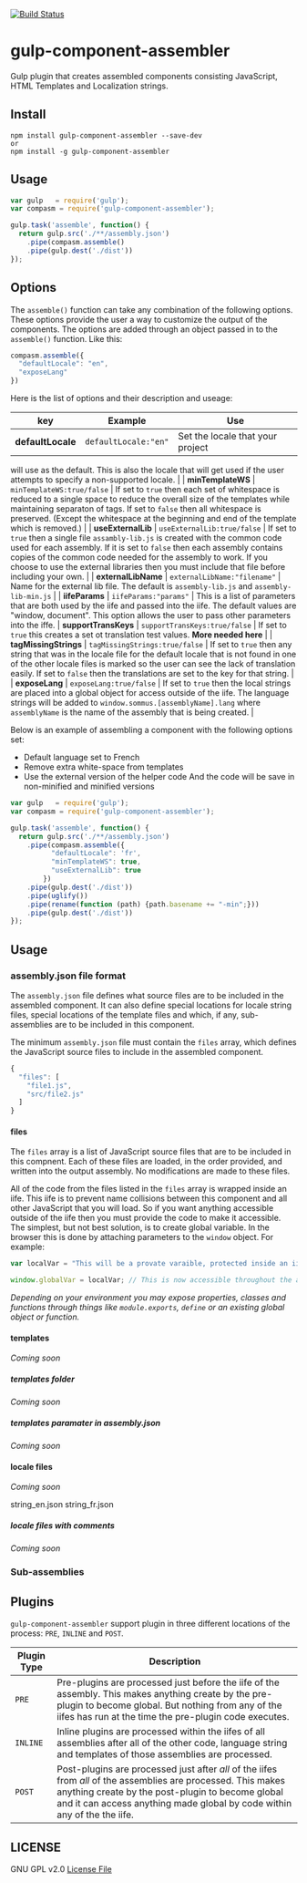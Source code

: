 [![Build Status](https://travis-ci.org/intervalia/gulp-component-assembler.svg?branch=master)](https://travis-ci.org/intervalia/gulp-component-assembler.svg)

gulp-component-assembler
========================

Gulp plugin that creates assembled components consisting JavaScript, HTML
Templates and Localization strings.

## Install

    npm install gulp-component-assembler --save-dev
    or
    npm install -g gulp-component-assembler


## Usage

```js
var gulp   = require('gulp');
var compasm = require('gulp-component-assembler');

gulp.task('assemble', function() {
  return gulp.src('./**/assembly.json')
    .pipe(compasm.assemble()
    .pipe(gulp.dest('./dist'))
});
```

## Options

The `assemble()` function can take any combination of the following options.
These options provide the user a way to customize the output of the components.
The options are added through an object passed in to the `assemble()` function.
Like this:

```js
compasm.assemble({
  "defaultLocale": "en",
  "exposeLang"
})
```

Here is the list of options and their description and useage:

| key | Example | Use |
| --- | ------- | --- |
| **defaultLocale** | `defaultLocale:"en"` | Set the locale that your project
will use as the default. This is also the locale that will get used if the
user attempts to specify a non-supported locale. |
| **minTemplateWS** | `minTemplateWS:true/false` | If set to `true` then each set of whitespace is reduced to a single space to reduce the overall size of the templates while maintaining separaton of tags. If set to `false` then all whitespace is preserved. (Except the whitespace at the beginning and end of the template which is removed.) |
| **useExternalLib** | `useExternalLib:true/false` | If set to `true` then a single file `assambly-lib.js` is created with the common code used for each assembly. If it is set to `false` then each assembly contains copies of the common code needed for the assembly to work. If you choose to use the external libraries then you must include that file before including your own. |
| **externalLibName** | `externalLibName:"filename"` | Name for the external lib file. The default is `assembly-lib.js` and `assembly-lib-min.js` |
| **iifeParams** | `iifeParams:"params"` | This is a list of parameters that are both used by the iife and passed into the iife. The default values are "window, document". This option allows the user to pass other parameters into the iffe.
| **supportTransKeys** | `supportTransKeys:true/false` | If set to `true` this creates a set ot translation test values. **More needed here** |
| **tagMissingStrings** | `tagMissingStrings:true/false` | If set to `true` then any string that was in the locale file for the default locale that is not found in one of the other locale files is marked so the user can see the lack of translation easily. If set to `false` then the translations are set to the key for that string. |
| **exposeLang** | `exposeLang:true/false` | If set to `true` then the local strings are placed into a global object for access outside of the iife. The language strings will be added to `window.sommus.[assemblyName].lang` where `assemblyName` is the name of the assembly that is being created. |

Below is an example of assembling a component with the following options set:
* Default language set to French
* Remove extra white-space from templates
* Use the external version of the helper code
And the code will be save in non-minified and minified versions

```js
var gulp   = require('gulp');
var compasm = require('gulp-component-assembler');

gulp.task('assemble', function() {
  return gulp.src('./**/assembly.json')
    .pipe(compasm.assemble({
          "defaultLocale": 'fr',
          "minTemplateWS": true,
          "useExternalLib": true
        })
    .pipe(gulp.dest('./dist'))
    .pipe(uglify())
    .pipe(rename(function (path) {path.basename += "-min";}))
    .pipe(gulp.dest('./dist'))
});
```

## Usage

### assembly.json file format

The `assembly.json` file defines what source files are to be included in the assembled component. It can also define special locations for locale string files, special locations of the template files and which, if any, sub-assemblies are to be included in this component.

The minimum `assembly.json` file must contain the `files` array, which defines the JavaScript source files to include in the assembled component.

```js
{
  "files": [
    "file1.js",
    "src/file2.js"
  ]
}
```

#### files

The `files` array is a list of JavaScript source files that are to be included
in this compnent. Each of these files are loaded, in the order provided, and
written into the output assembly. No modifications are made to these files.

All of the code from the files listed in the `files` array is wrapped inside
an iife. This iife is to prevent name collisions between this component and
all other JavaScript that you will load. So if you want anything accessible
outside of the iife then you must provide the code to make it accessible. The
simplest, but not best solution, is to create global variable. In the browser
this is done by attaching parameters to the `window` object. For example:

```js
var localVar = "This will be a provate varaible, protected inside an iife";

window.globalVar = localVar; // This is now accessible throughout the app/web page
```

_Depending on your environment you may expose properties, classes and functions
through things like `module.exports`, `define` or an existing global object or function._

#### templates

*Coming soon*

##### templates folder

*Coming soon*

##### templates paramater in assembly.json

*Coming soon*

#### locale files

*Coming soon*

string_en.json
string_fr.json

##### locale files with comments

*Coming soon*

### Sub-assemblies

## Plugins

`gulp-component-assembler` support plugin in three different locations of the process: `PRE`, `INLINE` and `POST`.

| Plugin Type | Description |
| ----------- | ----------- |
| `PRE` | Pre-plugins are processed just before the iife of the assembly. This makes anything create by the pre-plugin to become global. But nothing from any of the iifes has run at the time the pre-plugin code executes. |
| `INLINE` | Inline plugins are processed within the iifes of all assemblies after all of the other code, language string and templates of those assemblies are processed. |
| `POST` | Post-plugins are processed just after *all* of the iifes from *all* of the assemblies are processed. This makes anything create by the post-plugin to become global and it can access anything made global by code within any of the the iife. |

## LICENSE

GNU GPL v2.0 <a href="LICENSE">License File</a>
